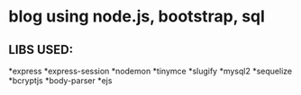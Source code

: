 # blog using node.js, bootstrap, sql

## LIBS USED: 
*express
*express-session
*nodemon
*tinymce
*slugify
*mysql2
*sequelize
*bcryptjs
*body-parser
*ejs
